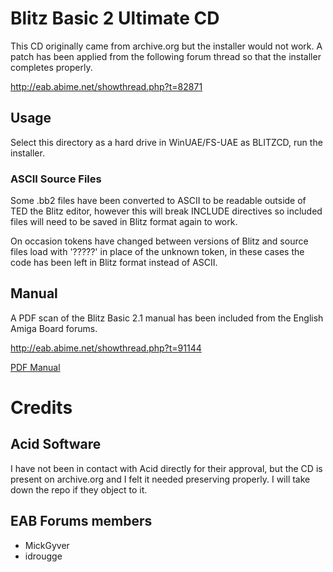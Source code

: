# Blitz Basic 2 Ultimate CD

This CD originally came from archive.org but the installer would not work. A patch has been applied from the following forum thread so that the installer completes properly.

http://eab.abime.net/showthread.php?t=82871

## Usage

Select this directory as a hard drive in WinUAE/FS-UAE as BLITZCD, run the installer.

### ASCII Source Files

Some .bb2 files have been converted to ASCII to be readable outside of TED the Blitz editor, however this will break INCLUDE directives so included files will need to be saved in Blitz format again to work.

On occasion tokens have changed between versions of Blitz and source files load with '?????' in place of the unknown token, in these cases the code has been left in Blitz format instead of ASCII.

## Manual

A PDF scan of the Blitz Basic 2.1 manual has been included from the English Amiga Board forums.

http://eab.abime.net/showthread.php?t=91144

[PDF Manual](Manual/BB21Manual.pdf)

# Credits

## Acid Software

I have not been in contact with Acid directly for their approval, but the CD is present on archive.org and I felt it needed preserving properly. I will take down the repo if they object to it.

## EAB Forums members

* MickGyver
* idrougge
